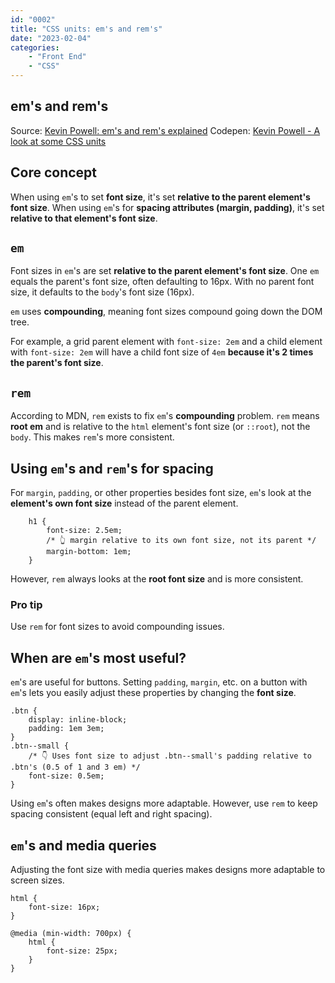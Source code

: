 ```yaml
---
id: "0002"
title: "CSS units: em's and rem's"
date: "2023-02-04"
categories: 
    - "Front End"
    - "CSS"
---
```


## em's and rem's

Source: [Kevin Powell: em's and rem's explained](https://www.youtube.com/watch?v=_-aDOAMmDHI&feature=youtu.be)
Codepen: [Kevin Powell - A look at some CSS units](https://codepen.io/kevinpowell/pen/RKdjXe)

## Core concept

When using `em`'s to set **font size**, it's set **relative to the parent element's font size**.
When using `em`'s for **spacing attributes (margin, padding)**, it's set **relative to that element's font size**.

## `em`

Font sizes in `em`'s are set **relative to the parent element's font size**.
One `em` equals the parent's font size, often defaulting to 16px. With no parent font size, it defaults to the `body`'s font size (16px).

`em` uses **compounding**, meaning font sizes compound going down the DOM tree.

For example, a grid parent element with `font-size: 2em` and a child element with `font-size: 2em` will have a child font size of `4em` **because it's 2 times the parent's font size**.

## `rem`

According to MDN, `rem` exists to fix `em`'s **compounding** problem. `rem` means **root em** and is relative to the `html` element's font size (or `::root`), not the `body`. This makes `rem`'s more consistent.

## Using `em`'s and `rem`'s for spacing

For `margin`, `padding`, or other properties besides font size, `em`'s look at the **element's own font size** instead of the parent element.

```
    h1 {
        font-size: 2.5em;
        /* 👆 margin relative to its own font size, not its parent */
        margin-bottom: 1em;
    }

```

However, `rem` always looks at the **root font size** and is more consistent.

### Pro tip

Use `rem` for font sizes to avoid compounding issues.

## When are `em`'s most useful?

`em`'s are useful for buttons. Setting `padding`, `margin`, etc. on a button with `em`'s lets you easily adjust these properties by changing the **font size**.

```
.btn {
    display: inline-block;
    padding: 1em 3em;
}
.btn--small {
    /* 👇 Uses font size to adjust .btn--small's padding relative to .btn's (0.5 of 1 and 3 em) */
    font-size: 0.5em;
}

```

Using `em`'s often makes designs more adaptable. However, use `rem` to keep spacing consistent (equal left and right spacing).

## `em`'s and media queries

Adjusting the font size with media queries makes designs more adaptable to screen sizes.

```
html {
    font-size: 16px;
}

@media (min-width: 700px) {
    html {
        font-size: 25px;
    }
}

```